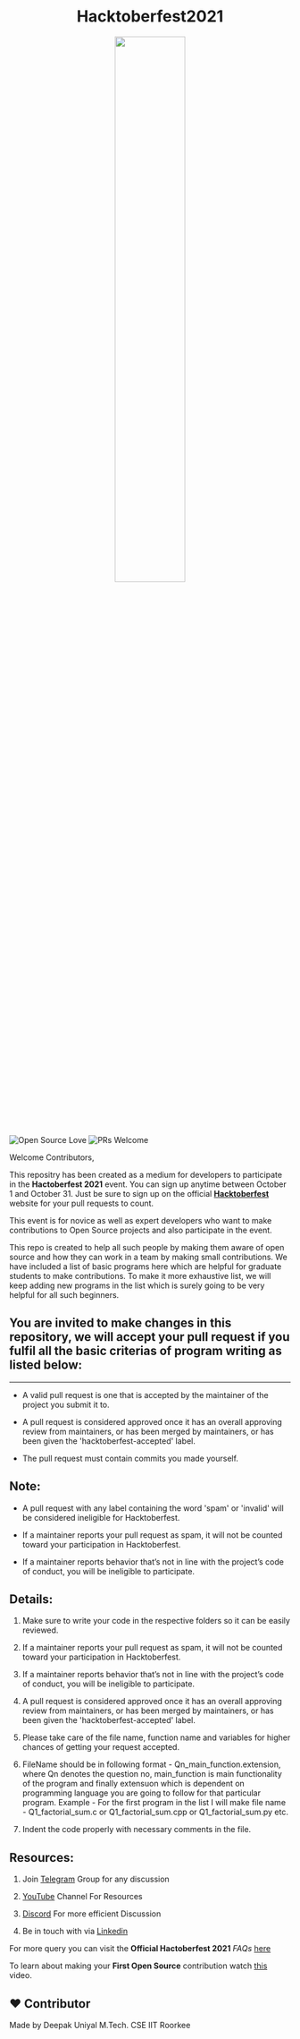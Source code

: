 <h1 align="center">Hacktoberfest2021</h1>


<p align="center">
    <a href="https://hacktoberfest.digitalocean.com/">
        <img src="https://hacktoberfest.digitalocean.com/_nuxt/img/logo-hacktoberfest-full.f42e3b1.svg" width="50%">
    </a>
</p>

![Open Source Love](https://badges.frapsoft.com/os/v2/open-source.svg?v=103)  ![PRs Welcome](https://img.shields.io/badge/PRs-welcome-green.svg)

Welcome Contributors,

This repositry has been created as a medium for developers to participate in the __Hactoberfest 2021__ event. You can sign up anytime between October 1 and October 31. Just be sure to sign up on the official __[Hacktoberfest](https://hacktoberfest.digitalocean.com/)__ website for your pull requests to count.

This event is for novice as well as expert developers who want to make contributions to Open Source projects and also participate in the event.

This repo is created to help all such people by making them aware of open source and how they can work in a team by making small contributions. We have included a list of basic programs here which are helpful for graduate students to make contributions. To make it more exhaustive list, we will keep adding new programs in the list which is surely going to be very helpful for all such beginners.


## You are invited to make changes in this repository, we will accept your pull request if you fulfil all the basic criterias of program writing as listed below:
---

- A valid pull request is one that is accepted by the maintainer of the project you submit it to.

- A pull request is considered approved once it has an overall approving review from maintainers, or has been merged by maintainers, or has been given the 'hacktoberfest-accepted' label. 

- The pull request must contain commits you made yourself.


Note:
--- 

- A pull request with any label containing the word 'spam' or 'invalid' will be considered ineligible for Hacktoberfest.

- If a maintainer reports your pull request as spam, it will not be counted toward your participation in Hacktoberfest.

- If a maintainer reports behavior that’s not in line with the project’s code of conduct, you will be ineligible to participate.


Details:
---

1. Make sure to write your code in the respective folders so it can be easily reviewed.

2. If a maintainer reports your pull request as spam, it will not be counted toward your participation in Hacktoberfest.

3. If a maintainer reports behavior that’s not in line with the project’s code of conduct, you will be ineligible to participate.

4. A pull request is considered approved once it has an overall approving review from maintainers, or has been merged by maintainers, or has been given the 'hacktoberfest-accepted' label.

6. Please take care of the file name, function name and variables for higher chances of getting your request accepted.

7. FileName should be in following format - Qn_main_function.extension, where Qn denotes the question no, main_function is main functionality of the program and finally extensuon which is dependent on programming language you are going to follow for that particular program.
Example - For the first program in the list I will make file name - Q1_factorial_sum.c or Q1_factorial_sum.cpp or Q1_factorial_sum.py etc.

8. Indent the code properly with necessary comments in the file.


Resources:
---

1. Join [Telegram](https://t.me/easy_concepts) Group for any discussion

2. [YouTube](https://www.youtube.com/c/TheEasyConcepts/) Channel For Resources

3. [Discord](https://discord.gg/vTF2Pe7g) For more efficient Discussion 

4. Be in touch with via [Linkedin](https://www.linkedin.com/in/deepak-uniyal-592b7545)


For more query you can visit the __Official Hactoberfest 2021__ _FAQs_ [here](https://hacktoberfest.digitalocean.com/faq)

To learn about making your __First Open Source__ contribution watch [this](https://www.youtube.com/watch?v=62V88DzJh-A) video.


## :heart: Contributor
Made by Deepak Uniyal
M.Tech. CSE IIT Roorkee